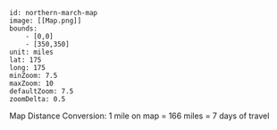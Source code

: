 ```leaflet
id: northern-march-map
image: [[Map.png]]
bounds:
	- [0,0]
	- [350,350]
unit: miles
lat: 175
long: 175
minZoom: 7.5
maxZoom: 10
defaultZoom: 7.5
zoomDelta: 0.5
```

Map Distance Conversion: 1 mile on map = 166 miles = 7 days of travel